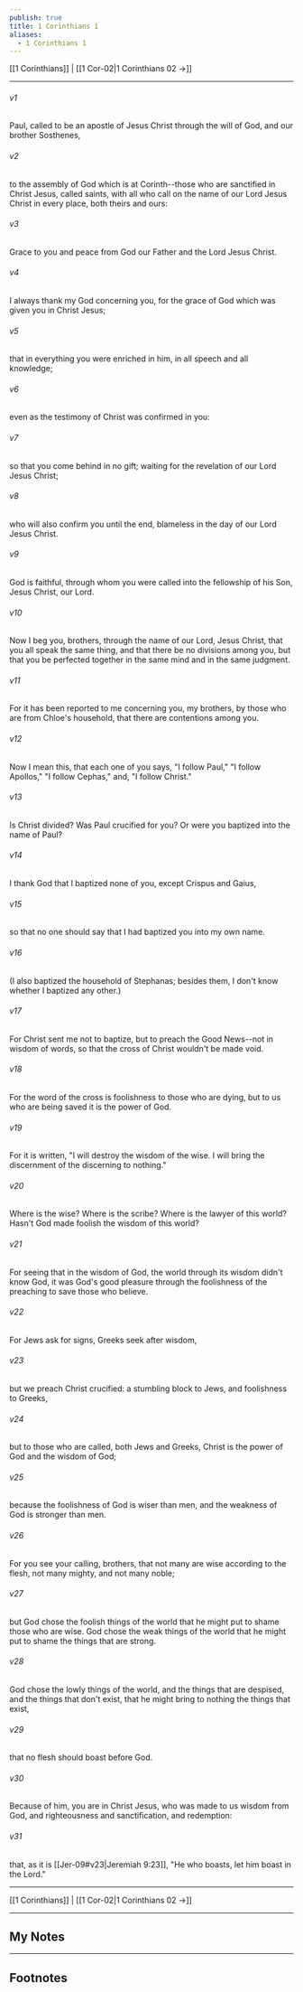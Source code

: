 ```yaml
---
publish: true
title: 1 Corinthians 1
aliases:
  - 1 Corinthians 1
---
```


[[1 Corinthians]] | [[1 Cor-02|1 Corinthians 02 →]]
***



###### v1 
Paul, called to be an apostle of Jesus Christ through the will of God, and our brother Sosthenes, 

###### v2 
to the assembly of God which is at Corinth--those who are sanctified in Christ Jesus, called saints, with all who call on the name of our Lord Jesus Christ in every place, both theirs and ours: 

###### v3 
Grace to you and peace from God our Father and the Lord Jesus Christ. 

###### v4 
I always thank my God concerning you, for the grace of God which was given you in Christ Jesus; 

###### v5 
that in everything you were enriched in him, in all speech and all knowledge; 

###### v6 
even as the testimony of Christ was confirmed in you: 

###### v7 
so that you come behind in no gift; waiting for the revelation of our Lord Jesus Christ; 

###### v8 
who will also confirm you until the end, blameless in the day of our Lord Jesus Christ. 

###### v9 
God is faithful, through whom you were called into the fellowship of his Son, Jesus Christ, our Lord. 

###### v10 
Now I beg you, brothers, through the name of our Lord, Jesus Christ, that you all speak the same thing, and that there be no divisions among you, but that you be perfected together in the same mind and in the same judgment. 

###### v11 
For it has been reported to me concerning you, my brothers, by those who are from Chloe's household, that there are contentions among you. 

###### v12 
Now I mean this, that each one of you says, "I follow Paul," "I follow Apollos," "I follow Cephas," and, "I follow Christ." 

###### v13 
Is Christ divided? Was Paul crucified for you? Or were you baptized into the name of Paul? 

###### v14 
I thank God that I baptized none of you, except Crispus and Gaius, 

###### v15 
so that no one should say that I had baptized you into my own name. 

###### v16 
(I also baptized the household of Stephanas; besides them, I don't know whether I baptized any other.) 

###### v17 
For Christ sent me not to baptize, but to preach the Good News--not in wisdom of words, so that the cross of Christ wouldn't be made void. 

###### v18 
For the word of the cross is foolishness to those who are dying, but to us who are being saved it is the power of God. 

###### v19 
For it is written, "I will destroy the wisdom of the wise. I will bring the discernment of the discerning to nothing." 

###### v20 
Where is the wise? Where is the scribe? Where is the lawyer of this world? Hasn't God made foolish the wisdom of this world? 

###### v21 
For seeing that in the wisdom of God, the world through its wisdom didn't know God, it was God's good pleasure through the foolishness of the preaching to save those who believe. 

###### v22 
For Jews ask for signs, Greeks seek after wisdom, 

###### v23 
but we preach Christ crucified: a stumbling block to Jews, and foolishness to Greeks, 

###### v24 
but to those who are called, both Jews and Greeks, Christ is the power of God and the wisdom of God; 

###### v25 
because the foolishness of God is wiser than men, and the weakness of God is stronger than men. 

###### v26 
For you see your calling, brothers, that not many are wise according to the flesh, not many mighty, and not many noble; 

###### v27 
but God chose the foolish things of the world that he might put to shame those who are wise. God chose the weak things of the world that he might put to shame the things that are strong. 

###### v28 
God chose the lowly things of the world, and the things that are despised, and the things that don't exist, that he might bring to nothing the things that exist, 

###### v29 
that no flesh should boast before God. 

###### v30 
Because of him, you are in Christ Jesus, who was made to us wisdom from God, and righteousness and sanctification, and redemption: 

###### v31 
that, as it is [[Jer-09#v23|Jeremiah 9:23]], "He who boasts, let him boast in the Lord."

***
[[1 Corinthians]] | [[1 Cor-02|1 Corinthians 02 →]]

---
## My Notes

---
## Footnotes